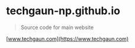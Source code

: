# techgaun-np.github.io

> Source code for main website

[www.techgaun.com](https://www.techgaun.com)
